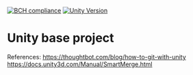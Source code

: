 [![BCH compliance](https://bettercodehub.com/edge/badge/Pedrobusou/unity-base-project?branch=master)](https://bettercodehub.com/)
[![Unity Version](https://img.shields.io/badge/unity%20version%20-2019.2.2f1-blue.svg)](https://unity3d.com/unity/whats-new/2019.2.2)

# Unity base project

References:
https://thoughtbot.com/blog/how-to-git-with-unity
https://docs.unity3d.com/Manual/SmartMerge.html
